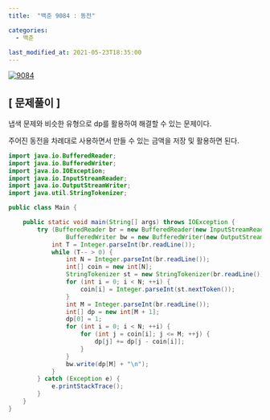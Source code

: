 ```yaml
---
title:  "백준 9084 : 동전"

categories:
  - 백준
  
last_modified_at: 2021-05-23T18:35:00
---
```


[![9084](https://user-images.githubusercontent.com/53072057/119247342-93588180-bbc3-11eb-8141-f13642d38686.JPG)](https://www.acmicpc.net/problem/9084)  

<h2>[ 문제풀이 ]</h2>  
냅색 문제와 비슷한 유형으로 dp를 활용하여 해결할 수 있는 문제이다.  

주어진 동전을 차례대로 사용하면서 만들 수 있는 금액을 저장 및 활용하면 된다.  

```java
import java.io.BufferedReader;
import java.io.BufferedWriter;
import java.io.IOException;
import java.io.InputStreamReader;
import java.io.OutputStreamWriter;
import java.util.StringTokenizer;

public class Main {

	public static void main(String[] args) throws IOException {
		try (BufferedReader br = new BufferedReader(new InputStreamReader(System.in));
				BufferedWriter bw = new BufferedWriter(new OutputStreamWriter(System.out))){
			int T = Integer.parseInt(br.readLine());
			while (T-- > 0) {
				int N = Integer.parseInt(br.readLine());
				int[] coin = new int[N];
				StringTokenizer st = new StringTokenizer(br.readLine());
				for (int i = 0; i < N; ++i) {
					coin[i] = Integer.parseInt(st.nextToken());
				}
				int M = Integer.parseInt(br.readLine());
				int[] dp = new int[M + 1];
				dp[0] = 1;
				for (int i = 0; i < N; ++i) {
					for (int j = coin[i]; j <= M; ++j) {
						dp[j] += dp[j - coin[i]];
					}
				}
				bw.write(dp[M] + "\n");
			}
		} catch (Exception e) {
			e.printStackTrace();
		}
	}
}
```
